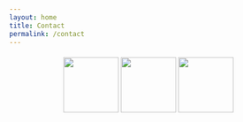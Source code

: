 ```yaml
---
layout: home
title: Contact
permalink: /contact
---
```

<style>
    #imagesMain {
        padding: 0;
        margin-left: auto;
        margin-right: auto;
        margin-top: 20px;
        text-align: center;
    }
    #imagesMain img {
        height: 100px;
        width: 100px;
        vertical-align: middle;
    }

</style>


<div id="imagesMain">
  <img src="{{ site.baseurl }}/assets/img/Adrien.jpeg">
  <img src="{{ site.baseurl }}/assets/img/Adrien.jpeg">
  <img src="{{ site.baseurl }}/assets/img/Adrien.jpeg">
</div>
